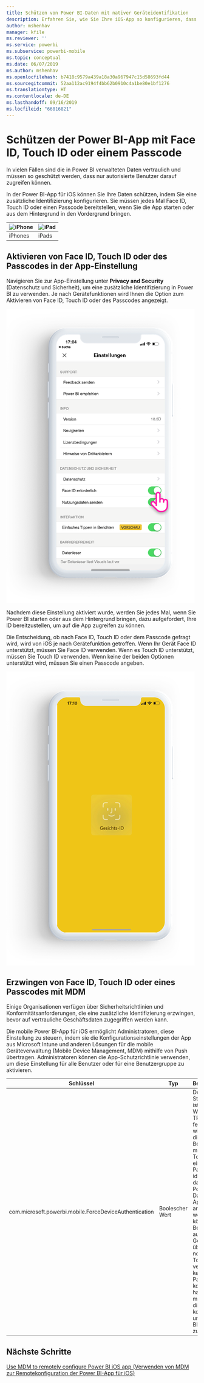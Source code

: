 ```yaml
---
title: Schützen von Power BI-Daten mit nativer Geräteidentifikation
description: Erfahren Sie, wie Sie Ihre iOS-App so konfigurieren, dass sie eine zusätzliche Identifizierung erfordert, bevor Sie auf Ihre Power BI-Daten zugreifen können.
author: mshenhav
manager: kfile
ms.reviewer: ''
ms.service: powerbi
ms.subservice: powerbi-mobile
ms.topic: conceptual
ms.date: 06/07/2019
ms.author: mshenhav
ms.openlocfilehash: b7418c9579a439a18a30a967947c15d58693fd44
ms.sourcegitcommit: 52aa112ac9194f4bb62b0910c4a1be80e1bf1276
ms.translationtype: HT
ms.contentlocale: de-DE
ms.lasthandoff: 09/16/2019
ms.locfileid: "66816821"
---
```

# <a name="protect-power-bi-app-with-face-id-touch-id-or-passcode"></a>Schützen der Power BI-App mit Face ID, Touch ID oder einem Passcode 

In vielen Fällen sind die in Power BI verwalteten Daten vertraulich und müssen so geschützt werden, dass nur autorisierte Benutzer darauf zugreifen können. 

In der Power BI-App für iOS können Sie Ihre Daten schützen, indem Sie eine zusätzliche Identifizierung konfigurieren. Sie müssen jedes Mal Face ID, Touch ID oder einen Passcode bereitstellen, wenn Sie die App starten oder aus dem Hintergrund in den Vordergrund bringen.

| ![iPhone](./media/tutorial-mobile-apps-ios-qna/iphone-logo-50-px.png) | ![iPad](./media/tutorial-mobile-apps-ios-qna/ipad-logo-50-px.png) |
|:--- |:--- |
| iPhones |iPads |

## <a name="turn-on-face-id-touch-id-or-passcode-in-app-setting"></a>Aktivieren von Face ID, Touch ID oder des Passcodes in der App-Einstellung

Navigieren Sie zur App-Einstellung unter **Privacy and Security** (Datenschutz und Sicherheit), um eine zusätzliche Identifizierung in Power BI zu verwenden. Je nach Gerätefunktionen wird Ihnen die Option zum Aktivieren von Face ID, Touch ID oder des Passcodes angezeigt.

![Einstellungsseite der Power BI-App für iOS](./media/mobile-ios-native-secure-access/mobile-ios-native-secured-setting.png)

Nachdem diese Einstellung aktiviert wurde, werden Sie jedes Mal, wenn Sie Power BI starten oder aus dem Hintergrund bringen, dazu aufgefordert, Ihre ID bereitzustellen, um auf die App zugreifen zu können. 

Die Entscheidung, ob nach Face ID, Touch ID oder dem Passcode gefragt wird, wird von iOS je nach Gerätefunktion getroffen. Wenn Ihr Gerät Face ID unterstützt, müssen Sie Face ID verwenden. Wenn es Touch ID unterstützt, müssen Sie Touch ID verwenden. Wenn keine der beiden Optionen unterstützt wird, müssen Sie einen Passcode angeben.

![Face ID für Power BI iOS](./media/mobile-ios-native-secure-access/mobile-ios-native-secured-faceid.png)

## <a name="use-mdm-to-enforce-face-id-touch-id-or-passcode"></a>Erzwingen von Face ID, Touch ID oder eines Passcodes mit MDM

Einige Organisationen verfügen über Sicherheitsrichtlinien und Konformitätsanforderungen, die eine zusätzliche Identifizierung erzwingen, bevor auf vertrauliche Geschäftsdaten zugegriffen werden kann. 

Die mobile Power BI-App für iOS ermöglicht Administratoren, diese Einstellung zu steuern, indem sie die Konfigurationseinstellungen der App aus Microsoft Intune und anderen Lösungen für die mobile Geräteverwaltung (Mobile Device Management, MDM) mithilfe von Push übertragen. Administratoren können die App-Schutzrichtlinie verwenden, um diese Einstellung für alle Benutzer oder für eine Benutzergruppe zu aktivieren.

|Schlüssel  |Typ  |Beschreibung  |
|---------|---------|---------|
| com.microsoft.powerbi.mobile.ForceDeviceAuthentication | Boolescher Wert | Der Standardwert ist FALSE. <br>Wenn er auf TRUE festgelegt wird, zwingt die App die Benutzer, sich mit Face ID, Touch ID oder einem Passcode zu identifizieren, damit ihnen Power BI-Daten in der App angezeigt werden können. Benutzer, die auf ihrem Gerät weder über Face ID noch über Touch ID verfügen und keinen Passcode konfiguriert haben, müssen diesen konfigurieren, um auf Power BI zugreifen zu können.  |

## <a name="next-steps"></a>Nächste Schritte

[Use MDM to remotely configure Power BI iOS app (Verwenden von MDM zur Remotekonfiguration der Power BI-App für iOS)](mobile-app-configuration.md)
